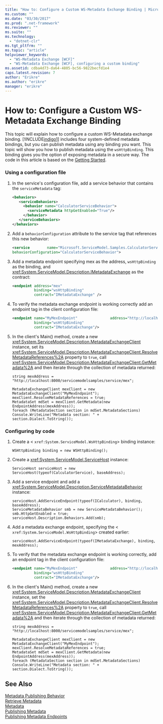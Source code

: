 ```yaml
---
title: "How to: Configure a Custom WS-Metadata Exchange Binding | Microsoft Docs"
ms.custom: ""
ms.date: "03/30/2017"
ms.prod: ".net-framework"
ms.reviewer: ""
ms.suite: ""
ms.technology: 
  - "dotnet-clr"
ms.tgt_pltfrm: ""
ms.topic: "article"
helpviewer_keywords: 
  - "WS-Metadata Exchange [WCF]"
  - "WS-Metadata Exchange [WCF], configuring a custom binding"
ms.assetid: cdba4d73-da64-4805-bc56-9822becfd1e4
caps.latest.revision: 7
author: "Erikre"
ms.author: "erikre"
manager: "erikre"
---
```

# How to: Configure a Custom WS-Metadata Exchange Binding
This topic will explain how to configure a custom WS-Metadata exchange binding. [!INCLUDE[indigo1](../../../../includes/indigo1-md.md)] includes four system-defined metadata bindings, but you can publish metadata using any binding you want. This topic will show you how to publish metadata using the `wsHttpBinding`. This binding gives you the option of exposing metadata in a secure way. The code in this article is based on the [Getting Started](../../../../docs/framework/wcf/samples/getting-started-sample.md).  
  
### Using a configuration file  
  
1.  In the service's configuration file, add a service behavior that contains the `serviceMetadata` tag:  
  
    ```xml  
    <behaviors>  
       <serviceBehaviors>  
         <behavior name="CalculatorServiceBehavior">  
           <serviceMetadata httpGetEnabled="True"/>  
         </behavior>  
       </serviceBehaviors>  
    </behaviors>  
    ```  
  
2.  Add a `behaviorConfiguration` attribute to the service tag that references this new behavior:  
  
    ```xml  
    <service        name="Microsoft.ServiceModel.Samples.CalculatorService"  
    behaviorConfiguration="CalculatorServiceBehavior">   
    ```  
  
3.  Add a metadata endpoint specifying mex as the address, `wsHttpBinding` as the binding, and <xref:System.ServiceModel.Description.IMetadataExchange> as the contract:  
  
    ```xml  
    <endpoint address="mex"  
              binding="wsHttpBinding"  
              contract="IMetadataExchange" />  
    ```  
  
4.  To verify the metadata exchange endpoint is working correctly add an endpoint tag in the client configuration file:  
  
    ```xml  
    <endpoint name="MyMexEndpoint"               address="http://localhost:8000/servicemodelsamples/service/mex"  
              binding="wsHttpBinding"  
              contract="IMetadataExchange"/>  
    ```  
  
5.  In the client's Main() method, create a new <xref:System.ServiceModel.Description.MetadataExchangeClient> instance, set its <xref:System.ServiceModel.Description.MetadataExchangeClient.ResolveMetadataReferences%2A> property to `true`, call <xref:System.ServiceModel.Description.MetadataExchangeClient.GetMetadata%2A> and then iterate through the collection of metadata returned:  
  
    ```  
    string mexAddress = "http://localhost:8000/servicemodelsamples/service/mex";  
  
    MetadataExchangeClient mexClient = new MetadataExchangeClient("MyMexEndpoint");  
    mexClient.ResolveMetadataReferences = true;  
    MetadataSet mdSet = mexClient.GetMetadata(new EndpointAddress(mexAddress));  
    foreach (MetadataSection section in mdSet.MetadataSections)  
    Console.WriteLine("Metadata section: " + section.Dialect.ToString());  
    ```  
  
### Configuring by code  
  
1.  Create a <<!--zz xref:System.ServiceModel.WsHttpBinding --> `xref:System.ServiceModel.WsHttpBinding`> binding instance:  
  
    ```  
    WSHttpBinding binding = new WSHttpBinding();  
    ```  
  
2.  Create a <xref:System.ServiceModel.ServiceHost> instance:  
  
    ```  
    ServiceHost serviceHost = new ServiceHost(typeof(CalculatorService), baseAddress);  
    ```  
  
3.  Add a service endpoint and add a <xref:System.ServiceModel.Description.ServiceMetadataBehavior> instance:  
  
    ```  
    serviceHost.AddServiceEndpoint(typeof(ICalculator), binding, baseAddress);  
    ServiceMetadataBehavior smb = new ServiceMetadataBehavior();  
    smb.HttpGetEnabled = true;  
    serviceHost.Description.Behaviors.Add(smb);  
    ```  
  
4.  Add a metadata exchange endpoint, specifying the <<!--zz xref:System.ServiceModel.WsHttpBinding --> `xref:System.ServiceModel.WsHttpBinding`> created earlier:  
  
    ```  
    serviceHost.AddServiceEndpoint(typeof(IMetadataExchange), binding, mexAddress);  
    ```  
  
5.  To verify that the metadata exchange endpoint is working correctly, add an endpoint tag in the client configuration file:  
  
    ```xml  
    <endpoint name="MyMexEndpoint"               address="http://localhost:8000/servicemodelsamples/service/mex"  
              binding="wsHttpBinding"  
              contract="IMetadataExchange"/>  
    ```  
  
6.  In the client's Main() method, create a new <xref:System.ServiceModel.Description.MetadataExchangeClient> instance, set the <xref:System.ServiceModel.Description.MetadataExchangeClient.ResolveMetadataReferences%2A> property to `true`, call <xref:System.ServiceModel.Description.MetadataExchangeClient.GetMetadata%2A> and then iterate through the collection of metadata returned:  
  
    ```  
    string mexAddress = "http://localhost:8000/servicemodelsamples/service/mex";  
  
    MetadataExchangeClient mexClient = new MetadataExchangeClient("MyMexEndpoint");  
    mexClient.ResolveMetadataReferences = true;  
    MetadataSet mdSet = mexClient.GetMetadata(new EndpointAddress(mexAddress));  
    foreach (MetadataSection section in mdSet.MetadataSections)  
    Console.WriteLine("Metadata section: " + section.Dialect.ToString());  
    ```  
  
## See Also  
 [Metadata Publishing Behavior](../../../../docs/framework/wcf/samples/metadata-publishing-behavior.md)   
 [Retrieve Metadata](../../../../docs/framework/wcf/samples/retrieve-metadata.md)   
 [Metadata](../../../../docs/framework/wcf/feature-details/metadata.md)   
 [Publishing Metadata](../../../../docs/framework/wcf/feature-details/publishing-metadata.md)   
 [Publishing Metadata Endpoints](../../../../docs/framework/wcf/publishing-metadata-endpoints.md)
